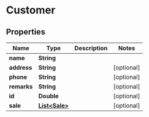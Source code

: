 
# Customer

## Properties
Name | Type | Description | Notes
------------ | ------------- | ------------- | -------------
**name** | **String** |  | 
**address** | **String** |  |  [optional]
**phone** | **String** |  |  [optional]
**remarks** | **String** |  |  [optional]
**id** | **Double** |  |  [optional]
**sale** | [**List&lt;Sale&gt;**](Sale.md) |  |  [optional]



